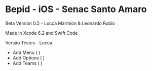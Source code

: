 # Bepid - iOS - Senac Santo Amaro

Beta Version 0.5 - Lucca Marmion & Leonardo Rubio 

Made in Xcode 6.2 and Swift Code

Versão Testes - Lucca

- Add Menu ( )
- Add Options ( )
- Add Teams ( ) 
